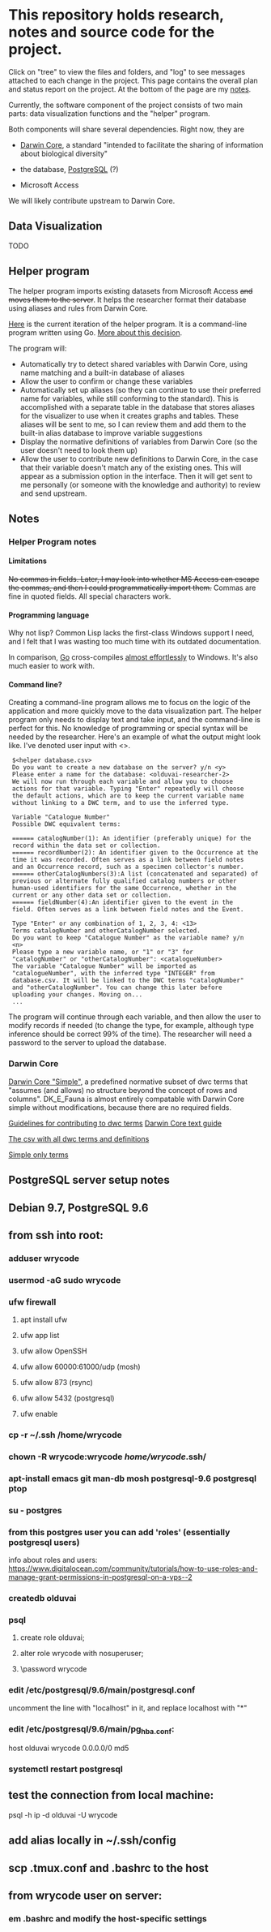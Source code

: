 # This repository holds research, notes and source code for the project. 

Click on "tree" to view the files and folders, and "log" to see
messages attached to each change in the project. This page contains
the overall plan and status report on the project. At the bottom of
the page are my [notes](#notes).

Currently, the software component of the project consists of two main
parts: data visualization functions and the "helper" program.

Both components will share several dependencies. Right now, they are 

* [Darwin Core](https://github.com/tdwg/dwc), a standard "intended to
  facilitate the sharing of information about biological diversity"
 
* the database, [PostgreSQL](https://www.postgresql.org/) (?)
 
* Microsoft Access

We will likely contribute upstream to Darwin Core.

## Data Visualization

TODO

## Helper program

The helper program imports existing datasets from Microsoft Access
~~and moves them to the server~~. It helps the researcher format their
database using aliases and rules from Darwin Core.

[Here](https://git.sr.ht/~wrycode/olduvai/tree/master/DWCHelper.go) is
the current iteration of the helper program. It is a command-line
program written using Go. [More about this decision](#helper).

The program will:

* Automatically try to detect shared variables with Darwin Core, using
  name matching and a built-in database of aliases
* Allow the user to confirm or change these variables
* Automatically set up aliases (so they can continue to use their
  preferred name for variables, while still conforming to the
  standard). This is accomplished with a separate table in the
  database that stores aliases for the visualizer to use when it
  creates graphs and tables. These aliases will be sent to me, so I
  can review them and add them to the built-in alias database to
  improve variable suggestions
* Display the normative definitions of variables from Darwin Core (so
  the user doesn't need to look them up)
* Allow the user to contribute new definitions to Darwin Core, in the
  case that their variable doesn't match any of the existing ones. This
  will appear as a submission option in the interface. Then it will get
  sent to me personally (or someone with the knowledge and authority) to
  review and send upstream.

## Notes <a id="notes"></a>

### Helper Program notes <a id="helper"></a>

#### Limitations

~~No commas in fields. Later, I may look into whether MS Access can
  escape the commas, and then I could programmatically import them.~~
  Commas are fine in quoted fields. All special characters work.
  
#### Programming language

Why not lisp? Common Lisp lacks the first-class Windows support I
need, and I felt that I was wasting too much time with its outdated
documentation.

In comparison, [Go](https://golang.org) cross-compiles [almost
effortlessly](https://github.com/golang/go/wiki/WindowsCrossCompiling)
to Windows. It's also much easier to work with.

#### Command line?

Creating a command-line program allows me to focus on the logic of the
application and more quickly move to the data visualization part. The
helper program only needs to display text and take input, and the
command-line is perfect for this. No knowledge of programming or
special syntax will be needed by the researcher. Here's an example of
what the output might look like. I've denoted user input with <>.


     $<helper database.csv>
     Do you want to create a new database on the server? y/n <y>
     Please enter a name for the database: <olduvai-researcher-2>
     We will now run through each variable and allow you to choose
     actions for that variable. Typing "Enter" repeatedly will choose
     the default actions, which are to keep the current variable name
     without linking to a DWC term, and to use the inferred type.
     
     Variable "Catalogue Number"
     Possible DWC equivalent terms: 
     
     ====== catalogNumber(1): An identifier (preferably unique) for the
     record within the data set or collection.
     ====== recordNumber(2): An identifier given to the Occurrence at the
     time it was recorded. Often serves as a link between field notes
     and an Occurrence record, such as a specimen collector's number.
     ====== otherCatalogNumbers(3):A list (concatenated and separated) of
     previous or alternate fully qualified catalog numbers or other
     human-used identifiers for the same Occurrence, whether in the
     current or any other data set or collection.
     ====== fieldNumber(4):An identifier given to the event in the
     field. Often serves as a link between field notes and the Event.
     
     Type "Enter" or any combination of 1, 2, 3, 4: <13>
     Terms catalogNumber and otherCatalogNumber selected.
     Do you want to keep "Catalogue Number" as the variable name? y/n
     <n>
     Please type a new variable name, or "1" or "3" for
     "catalogNumber" or "otherCatalogNumber": <catalogueNumber>
     The variable "Catalogue Number" will be imported as
     "catalogueNumber", with the inferred type "INTEGER" from
     database.csv. It will be linked to the DWC terms "catalogNumber"
     and "otherCatalogNumber". You can change this later before
     uploading your changes. Moving on...
     ...
     
The program will continue through each variable, and then allow the
user to modify records if needed (to change the type, for example,
although type inference should be correct 99% of the time). The
researcher will need a password to the server to upload the database.

### Darwin Core 

[Darwin Core "Simple"](http://rs.tdwg.org/dwc/simple/), a predefined
normative subset of dwc terms that "assumes (and allows) no structure
beyond the concept of rows and columns". DK_E_Fauna is almost entirely
compatable with Darwin Core simple without modifications, because
there are no required fields.

[Guidelines for contributing to dwc terms](https://github.com/tdwg/dwc/blob/master/.github/CONTRIBUTING.md)
[Darwin Core text guide](http://rs.tdwg.org/dwc/text/)

[The csv with all dwc terms and definitions](https://github.com/tdwg/dwc/blob/master/vocabulary/term_versions.csv)

[Simple only terms](https://github.com/tdwg/dwc/blob/master/dist/simple_dwc_vertical.csv)

## PostgreSQL server setup notes <a id="server"></a>

<a id="org96a8308"></a>

## Debian 9.7, PostgreSQL 9.6


<a id="org08f12b7"></a>

## from ssh into root:


<a id="org95b436d"></a>

### adduser wrycode


<a id="org4f624ef"></a>

### usermod -aG sudo wrycode


<a id="org91bb08e"></a>

### ufw firewall

1.  apt install ufw

2.  ufw app list

3.  ufw allow OpenSSH

4.  ufw allow 60000:61000/udp (mosh)

5.  ufw allow 873 (rsync)

6.  ufw allow 5432 (postgresql)

7.  ufw enable


<a id="org5dea4ea"></a>

### cp -r ~/.ssh  /home/wrycode


<a id="org4804288"></a>

### chown -R wrycode:wrycode *home/wrycode*.ssh/


<a id="orgbf10128"></a>

### apt-install emacs git man-db mosh postgresql-9.6 postgresql ptop


<a id="org1a3a2a9"></a>

### su - postgres


<a id="org1205d1a"></a>

### from this postgres user you can add 'roles' (essentially postgresql users)

info about roles and users:
<https://www.digitalocean.com/community/tutorials/how-to-use-roles-and-manage-grant-permissions-in-postgresql-on-a-vps--2>


<a id="org8b4ad54"></a>

### createdb olduvai


<a id="org6aadcf9"></a>

### psql

1.  create role olduvai;

2.  alter role wrycode with nosuperuser;

3.  \password wrycode


<a id="orge7c6966"></a>

### edit /etc/postgresql/9.6/main/postgresql.conf

uncomment the line with "localhost" in it, and replace localhost with "\*"


<a id="orgce792ac"></a>

### edit /etc/postgresql/9.6/main/pg<sub>hba.conf</sub>:

host olduvai wrycode 0.0.0.0/0 md5


<a id="org24e4ba8"></a>

### systemctl restart postgresql


<a id="org394ea50"></a>

## test the connection from local machine:

psql -h ip -d olduvai -U wrycode


<a id="orga38c282"></a>

## add alias locally in ~/.ssh/config


<a id="org3c9c00d"></a>

## scp .tmux.conf and .bashrc to the host


<a id="org27ae4be"></a>

## from wrycode user on server:


<a id="org5b90f91"></a>

### em .bashrc and modify the host-specific settings


